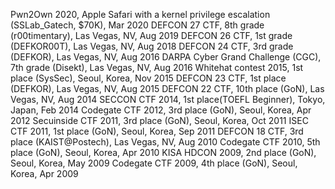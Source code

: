 Pwn2Own 2020, Apple Safari with a kernel privilege escalation (SSLab_Gatech, $70K), Mar 2020
DEFCON 27 CTF, 8th grade (r00timentary), Las Vegas, NV, Aug 2019
DEFCON 26 CTF, 1st grade (DEFKOR00T), Las Vegas, NV, Aug 2018
DEFCON 24 CTF, 3rd grade (DEFKOR), Las Vegas, NV, Aug 2016
DARPA Cyber Grand Challenge (CGC), 7th grade (Disekt), Las Vegas, NV, Aug 2016
Whitehat contest 2015, 1st place (SysSec), Seoul, Korea, Nov 2015
DEFCON 23 CTF, 1st place (DEFKOR), Las Vegas, NV, Aug 2015
DEFCON 22 CTF, 10th place (GoN), Las Vegas, NV, Aug 2014
SECCON CTF 2014, 1st place(TOEFL Beginner), Tokyo, Japan, Feb 2014
Codegate CTF 2012, 3rd place (GoN), Seoul, Korea, Apr 2012
Secuinside CTF 2011, 3rd place (GoN), Seoul, Korea, Oct 2011
ISEC CTF 2011, 1st place (GoN), Seoul, Korea, Sep 2011
DEFCON 18 CTF, 3rd place (KAIST@Postech), Las Vegas, NV, Aug 2010
Codegate CTF 2010, 5th place (GoN), Seoul, Korea, Apr 2010
KISA HDCON 2009, 2nd place (GoN), Seoul, Korea, May 2009
Codegate CTF 2009, 4th place (GoN), Seoul, Korea, Apr 2009
